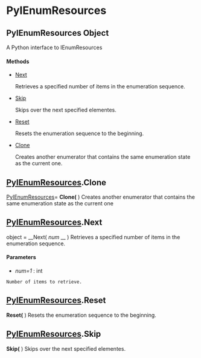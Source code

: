 # PyIEnumResources

## PyIEnumResources Object

A Python interface to IEnumResources

#### Methods


  - [Next](PyIEnumResources.md#pyienumresourcesnext)

    Retrieves a specified number of items in the enumeration sequence.&nbsp;

  - [Skip](PyIEnumResources.md#pyienumresourcesskip)

    Skips over the next specified elementes.&nbsp;

  - [Reset](PyIEnumResources.md#pyienumresourcesreset)

    Resets the enumeration sequence to the beginning.&nbsp;

  - [Clone](PyIEnumResources.md#pyienumresourcesclone)

    Creates another enumerator that contains the same enumeration state as the current one.&nbsp;

## [PyIEnumResources](#pyienumresources).Clone

[PyIEnumResources](#pyienumresources)= __Clone(__ )
Creates another enumerator that contains the same enumeration state as the current one

## [PyIEnumResources](#pyienumresources).Next

object = __Next( *num* __ )
Retrieves a specified number of items in the enumeration sequence.

#### Parameters


  -  *num=1* : int

    Number of items to retrieve.

## [PyIEnumResources](#pyienumresources).Reset

 __Reset(__ )
Resets the enumeration sequence to the beginning.

## [PyIEnumResources](#pyienumresources).Skip

 __Skip(__ )
Skips over the next specified elementes.